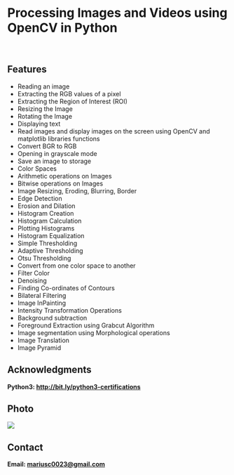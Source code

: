<h1>Processing Images and Videos using OpenCV in Python</h1>
<br>
<h2>Features</h2>
<ul>
  <li>Reading an image</li>
  <li>Extracting the RGB values of a pixel</li>
  <li>Extracting the Region of Interest (ROI)</li>
  <li>Resizing the Image</li>
  <li>Rotating the Image</li>
  <li>Displaying text</li>
  <li>Read images and display images on the screen using OpenCV and matplotlib libraries functions</li>
  <li>Convert BGR to RGB</li>
  <li>Opening in grayscale mode</li>
  <li>Save an image to storage</li>
  <li>Color Spaces</li>
  <li>Arithmetic operations on Images</li>
  <li>Bitwise operations on Images</li>
  <li>Image Resizing, Eroding, Blurring, Border</li>
  <li>Edge Detection</li>
  <li>Erosion and Dilation</li>
  <li>Histogram Creation</li>
  <li>Histogram Calculation</li>
  <li>Plotting Histograms</li>
  <li>Histogram Equalization</li>
  <li>Simple Thresholding</li>
  <li>Adaptive Thresholding</li>
  <li>Otsu Thresholding</li>
  <li>Convert from one color space to another</li>
  <li>Filter Color</li>
  <li>Denoising</li>
  <li>Finding Co-ordinates of Contours</li>
  <li>Bilateral Filtering</li>
  <li>Image InPainting</li>
  <li>Intensity Transformation Operations</li>
  <li>Background subtraction</li>
  <li>Foreground Extraction using Grabcut Algorithm</li>
  <li>Image segmentation using Morphological operations</li>
  <li>Image Translation</li>
  <li>Image Pyramid</li>
</ul>
<h2>Acknowledgments</h2>

<b> Python3: http://bit.ly/python3-certifications <b>
<br>


<h2>Photo</h2>
<img src="photo.png">
<br>


<h2>Contact</h2>

<b> Email: mariusc0023@gmail.com </b>
